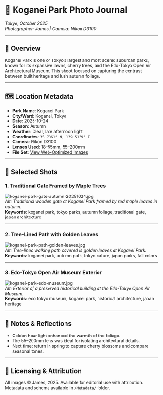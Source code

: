 # 📍 Koganei Park Photo Journal  
*Tokyo, October 2025*  
*Photographer: James | Camera: Nikon D3100*

---

## 🌳 Overview

Koganei Park is one of Tokyo’s largest and most scenic suburban parks, known for its expansive lawns, cherry trees, and the Edo-Tokyo Open Air Architectural Museum. This shoot focused on capturing the contrast between built heritage and lush autumn foliage.

---

## 🗺️ Location Metadata

- **Park Name**: Koganei Park  
- **City/Ward**: Koganei, Tokyo  
- **Date**: 2025-10-24  
- **Season**: Autumn  
- **Weather**: Clear, late afternoon light  
- **Coordinates**: `35.7061° N, 139.5139° E`  
- **Camera**: Nikon D3100  
- **Lenses Used**: 18–55mm, 55–200mm  
- **File Set**: [View Web-Optimized Images](./Web_Optimized/)

---

## 📸 Selected Shots

### 1. Traditional Gate Framed by Maple Trees  
![koganei-park-gate-autumn-20251024.jpg](./Web_Optimized/koganei-park-gate-autumn-20251024.jpg)  
*Alt: Traditional wooden gate at Koganei Park framed by red maple leaves in autumn.*  
**Keywords**: koganei park, tokyo parks, autumn foliage, traditional gate, japan architecture

---

### 2. Tree-Lined Path with Golden Leaves  
![koganei-park-path-golden-leaves.jpg](./Web_Optimized/koganei-park-path-golden-leaves.jpg)  
*Alt: Tree-lined walking path covered in golden leaves at Koganei Park.*  
**Keywords**: koganei park, autumn path, tokyo nature, japan parks, fall colors

---

### 3. Edo-Tokyo Open Air Museum Exterior  
![koganei-park-edo-museum.jpg](./Web_Optimized/koganei-park-edo-museum.jpg)  
*Alt: Exterior of a preserved historical building at the Edo-Tokyo Open Air Museum.*  
**Keywords**: edo tokyo museum, koganei park, historical architecture, japan heritage

---

## 🧠 Notes & Reflections

- Golden hour light enhanced the warmth of the foliage.
- The 55–200mm lens was ideal for isolating architectural details.
- Next time: return in spring to capture cherry blossoms and compare seasonal tones.

---

## 🔗 Licensing & Attribution

All images © James, 2025. Available for editorial use with attribution.  
Metadata and schema available in `/Metadata/` folder.

